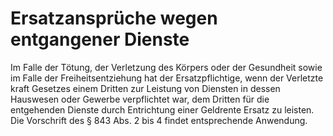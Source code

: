 # Ersatzansprüche wegen entgangener Dienste

Im Falle der Tötung, der Verletzung des Körpers oder der Gesundheit sowie im Falle der Freiheitsentziehung hat der Ersatzpflichtige, wenn der Verletzte kraft Gesetzes einem Dritten zur Leistung von Diensten in dessen Hauswesen oder Gewerbe verpflichtet war, dem Dritten für die entgehenden Dienste durch Entrichtung einer Geldrente Ersatz zu leisten. Die Vorschrift des § 843 Abs. 2 bis 4 findet entsprechende Anwendung.